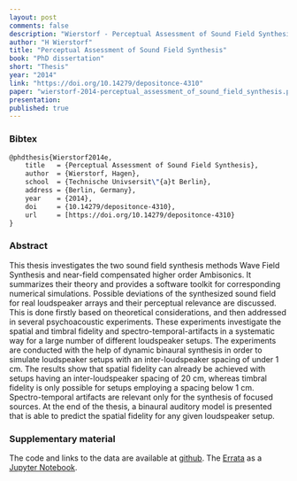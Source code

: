 ```yaml
---
layout: post
comments: false
description: "Wierstorf - Perceptual Assessment of Sound Field Synthesis"
author: "H Wierstorf"
title: "Perceptual Assessment of Sound Field Synthesis"
book: "PhD dissertation"
short: "Thesis"
year: "2014"
link: "https://doi.org/10.14279/depositonce-4310"
paper: "wierstorf-2014-perceptual_assessment_of_sound_field_synthesis.pdf"
presentation: 
published: true
---
```


### Bibtex

```latex
@phdthesis{Wierstorf2014e,
    title   = {Perceptual Assessment of Sound Field Synthesis},
    author  = {Wierstorf, Hagen},
    school  = {Technische Univsersit\"{a}t Berlin},
    address = {Berlin, Germany},
    year    = {2014},
    doi     = {10.14279/depositonce-4310},
    url     = [https://doi.org/10.14279/depositonce-4310}
}
```

### Abstract

This thesis investigates the two sound field synthesis methods Wave Field
Synthesis and near-field compensated higher order Ambisonics.  It summarizes
their theory and provides a software toolkit for corresponding numerical
simulations. Possible deviations of the synthesized sound field for real
loudspeaker arrays and their perceptual relevance are discussed. This is done
firstly based on theoretical considerations, and then addressed in several
psychoacoustic experiments. These experiments investigate the spatial and
timbral fidelity and spectro-temporal-artifacts in a systematic way for a large
number of different loudspeaker setups. The experiments are conducted with the
help of dynamic binaural synthesis in order to simulate loudspeaker setups with
an inter-loudspeaker spacing of under 1 cm.  The results show that spatial
fidelity can already be achieved with setups having an inter-loudspeaker spacing
of 20 cm, whereas timbral fidelity is only possible for setups employing a
spacing below 1 cm. Spectro-temporal artifacts are relevant only for the
synthesis of focused sources. At the end of the thesis, a binaural auditory
model is presented that is able to predict the spatial fidelity for any given
loudspeaker setup.


### Supplementary material

The code and links to the data are available at
[github](https://github.com/hagenw/phd-thesis). The
[Errata](http://nbviewer.jupyter.org/github/hagenw/phd-thesis/blob/master/ERRATA.ipynb)
as a [Jupyter Notebook](http://jupyter.org/).
